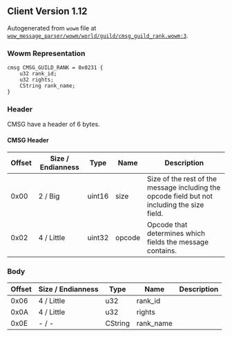 ## Client Version 1.12

Autogenerated from `wowm` file at [`wow_message_parser/wowm/world/guild/cmsg_guild_rank.wowm:3`](https://github.com/gtker/wow_messages/tree/main/wow_message_parser/wowm/world/guild/cmsg_guild_rank.wowm#L3).

### Wowm Representation
```rust,ignore
cmsg CMSG_GUILD_RANK = 0x0231 {
    u32 rank_id;
    u32 rights;
    CString rank_name;
}
```
### Header
CMSG have a header of 6 bytes.

#### CMSG Header
| Offset | Size / Endianness | Type   | Name   | Description |
| ------ | ----------------- | ------ | ------ | ----------- |
| 0x00   | 2 / Big           | uint16 | size   | Size of the rest of the message including the opcode field but not including the size field.|
| 0x02   | 4 / Little        | uint32 | opcode | Opcode that determines which fields the message contains.|
### Body
| Offset | Size / Endianness | Type | Name | Description |
| ------ | ----------------- | ---- | ---- | ----------- |
| 0x06 | 4 / Little | u32 | rank_id |  |
| 0x0A | 4 / Little | u32 | rights |  |
| 0x0E | - / - | CString | rank_name |  |
